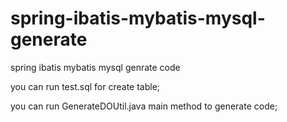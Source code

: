spring-ibatis-mybatis-mysql-generate
====================================

spring ibatis mybatis mysql genrate code

you can run test.sql for create table;

you can run GenerateDOUtil.java main method to generate code;
